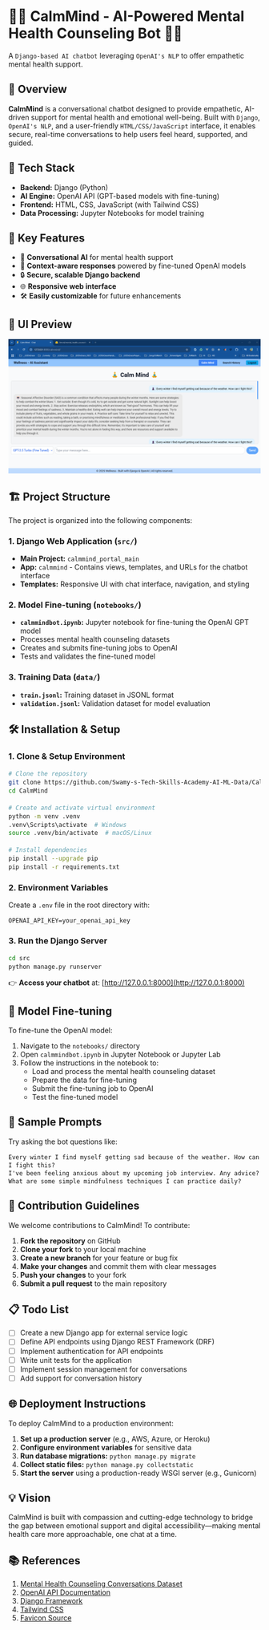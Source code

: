# 🧘‍♂️ CalmMind - AI-Powered Mental Health Counseling Bot 🧘‍♂️

A `Django-based AI chatbot` leveraging `OpenAI's NLP` to offer empathetic mental health support.

## 🌟 Overview

**CalmMind** is a conversational chatbot designed to provide empathetic, AI-driven support for mental health and emotional well-being. Built with `Django`, `OpenAI's NLP`, and a user-friendly `HTML/CSS/JavaScript` interface, it enables secure, real-time conversations to help users feel heard, supported, and guided.

## 🔧 Tech Stack

- **Backend:** Django (Python)
- **AI Engine:** OpenAI API (GPT-based models with fine-tuning)
- **Frontend:** HTML, CSS, JavaScript (with Tailwind CSS)
- **Data Processing:** Jupyter Notebooks for model training

## 🚀 Key Features

- 💬 **Conversational AI** for mental health support
- 🧠 **Context-aware responses** powered by fine-tuned OpenAI models
- 🔒 **Secure, scalable Django backend**
- 🌐 **Responsive web interface**
- 🛠️ **Easily customizable** for future enhancements

## 🎨 UI Preview

![UI First Look](./docs/images/UIFirstLook.PNG)

## 🏗️ Project Structure

The project is organized into the following components:

### 1. Django Web Application (`src/`)
- **Main Project:** `calmmind_portal_main`
- **App:** `calmmind` - Contains views, templates, and URLs for the chatbot interface
- **Templates:** Responsive UI with chat interface, navigation, and styling

### 2. Model Fine-tuning (`notebooks/`)
- **`calmmindbot.ipynb`:** Jupyter notebook for fine-tuning the OpenAI GPT model
- Processes mental health counseling datasets
- Creates and submits fine-tuning jobs to OpenAI
- Tests and validates the fine-tuned model

### 3. Training Data (`data/`)
- **`train.jsonl`:** Training dataset in JSONL format
- **`validation.jsonl`:** Validation dataset for model evaluation

## 🛠️ Installation & Setup

### 1. Clone & Setup Environment

```bash
# Clone the repository
git clone https://github.com/Swamy-s-Tech-Skills-Academy-AI-ML-Data/CalmMind.git
cd CalmMind

# Create and activate virtual environment
python -m venv .venv
.venv\Scripts\activate  # Windows
source .venv/bin/activate  # macOS/Linux

# Install dependencies
pip install --upgrade pip
pip install -r requirements.txt
```

### 2. Environment Variables
Create a `.env` file in the root directory with:

```
OPENAI_API_KEY=your_openai_api_key
```

### 3. Run the Django Server

```bash
cd src
python manage.py runserver
```

👉 **Access your chatbot** at: [http://127.0.0.1:8000](http://127.0.0.1:8000)

## 🧠 Model Fine-tuning

To fine-tune the OpenAI model:

1. Navigate to the `notebooks/` directory
2. Open `calmmindbot.ipynb` in Jupyter Notebook or Jupyter Lab
3. Follow the instructions in the notebook to:
   - Load and process the mental health counseling dataset
   - Prepare the data for fine-tuning
   - Submit the fine-tuning job to OpenAI
   - Test the fine-tuned model

## 📝 Sample Prompts

Try asking the bot questions like:
```
Every winter I find myself getting sad because of the weather. How can I fight this?
I've been feeling anxious about my upcoming job interview. Any advice?
What are some simple mindfulness techniques I can practice daily?
```

## 🤝 Contribution Guidelines

We welcome contributions to CalmMind! To contribute:

1. **Fork the repository** on GitHub
2. **Clone your fork** to your local machine
3. **Create a new branch** for your feature or bug fix
4. **Make your changes** and commit them with clear messages
5. **Push your changes** to your fork
6. **Submit a pull request** to the main repository

## 📋 Todo List

- [ ] Create a new Django app for external service logic
- [ ] Define API endpoints using Django REST Framework (DRF)
- [ ] Implement authentication for API endpoints
- [ ] Write unit tests for the application
- [ ] Implement session management for conversations
- [ ] Add support for conversation history

## 🌐 Deployment Instructions

To deploy CalmMind to a production environment:

1. **Set up a production server** (e.g., AWS, Azure, or Heroku)
2. **Configure environment variables** for sensitive data
3. **Run database migrations:** `python manage.py migrate`
4. **Collect static files:** `python manage.py collectstatic`
5. **Start the server** using a production-ready WSGI server (e.g., Gunicorn)

## 💡 Vision

CalmMind is built with compassion and cutting-edge technology to bridge the gap between emotional support and digital accessibility—making mental health care more approachable, one chat at a time.

## 📚 References

1. [Mental Health Counseling Conversations Dataset](https://huggingface.co/datasets/Amod/mental_health_counseling_conversations)
2. [OpenAI API Documentation](https://platform.openai.com/docs/api-reference/chat/create)
3. [Django Framework](https://www.djangoproject.com/)
4. [Tailwind CSS](https://tailwindcss.com/docs/installation)
5. [Favicon Source](https://favicon.io/emoji-favicons/)
